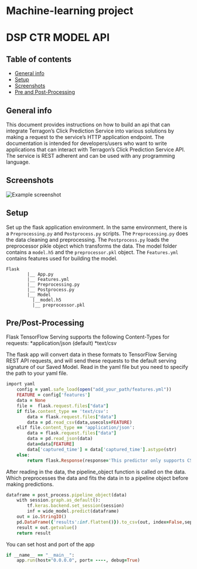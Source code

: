 # Machine-learning project
# DSP CTR MODEL API

## Table of contents
* [General info](#general-info)
* [Setup](#setup)
* [Screenshots](#screenshots)
* [Pre and Post-Processing](#features)


## General info
This document provides instructions on how to build an api that can integrate Terragon’s Click Prediction Service
into various solutions by making a request to the service’s HTTP application endpoint.
The documentation is intended for developers/users who want to write applications that can
interact with Terragon’s Click Prediction Service API. The service is REST adherent and can
be used with any programming language.

## Screenshots
![Example screenshot](./img/screenshot.png)

## Setup
Set up the flask application environment. In the same environment, there is a `Preprocessing.py` and `Postprocess.py` scripts. The `Preprocessing.py` does the data cleaning and preprocessing. The `Postprocess.py` loads the preprocessor pikle object which transforms the data. The model folder contains a `model.h5` and the `preprocessor.pkl` object. The `Features.yml` contains features used for building the model. 
 
 
    Flask
            |__ App.py
            |__ Features.yml
            |__ Preprocessing.py
            |__ Postprocess.py
            |__ Model
              |__model.h5
              |__ preprocessor.pkl
   
        
## Pre/Post-Processing
Flask TensorFlow Serving supports the following Content-Types for requests:
*application/json (default)
*text/csv
 
The flask app will convert data in these formats to TensorFlow Serving REST API requests, and will send these requests to the default serving signature of our Saved Model. Read in the yaml file but you need to specify the path to your yaml file.
```ruby
import yaml
    config = yaml.safe_load(open("add_your_path/features.yml"))
    FEATURE = config['features']
    data = None
    file =  flask.request.files["data"]
    if file.content_type == 'text/csv':
        data = flask.request.files["data"]
        data = pd.read_csv(data,usecols=FEATURE)
    elif file.content_type == 'application/json':
        data = flask.request.files["data"]
        data = pd.read_json(data)
        data=data[FEATURE]
        data['captured_time'] = data['captured_time'].astype(str)
    else:
        return flask.Response(response='This predictor only supports CSV/JSON data', status=414, mimetype='text/plain')
```
After reading in the data, the pipeline_object function is called on the data. Which preprocesses the data and fits the data in to a pipeline object before making predictions. 
```ruby
dataframe = post_process.pipeline_object(data)
    with session.graph.as_default(): 
        tf.keras.backend.set_session(session)
        inf = wide_model.predict(dataframe)
    out = io.StringIO()
    pd.DataFrame({'results':inf.flatten()}).to_csv(out, index=False,sep=',',header=['score'])
    result = out.getvalue()
    return result
```
You can set host and port of the app
```ruby
if __name__ == "__main__":
    app.run(host="0.0.0.0", port= ----, debug=True)
```
